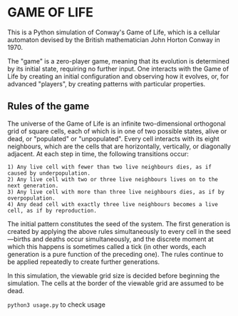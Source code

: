 # GAME OF LIFE

This is a Python simulation of Conway's Game of Life, which is a cellular automaton devised by the British mathematician John Horton Conway in 1970. 

The "game" is a zero-player game, meaning that its evolution is determined by its initial state, requiring no further input. One interacts with the Game of Life by creating an initial configuration and observing how it evolves, or, for advanced "players", by creating patterns with particular properties.

## Rules of the game

The universe of the Game of Life is an infinite two-dimensional orthogonal grid of square cells, each of which is in one of two possible states, alive or dead, or "populated" or "unpopulated". Every cell interacts with its eight neighbours, which are the cells that are horizontally, vertically, or diagonally adjacent. At each step in time, the following transitions occur:


    1) Any live cell with fewer than two live neighbours dies, as if caused by underpopulation.
    2) Any live cell with two or three live neighbours lives on to the next generation.
    3) Any live cell with more than three live neighbours dies, as if by overpopulation.
    4) Any dead cell with exactly three live neighbours becomes a live cell, as if by reproduction.

The initial pattern constitutes the seed of the system. The first generation is created by applying the above rules simultaneously to every cell in the seed—births and deaths occur simultaneously, and the discrete moment at which this happens is sometimes called a tick (in other words, each generation is a pure function of the preceding one). The rules continue to be applied repeatedly to create further generations.


In this simulation, the viewable grid size is decided before beginning the simulation. The cells at the border of the viewable grid are assumed to be dead.

```python3 usage.py``` to check usage

